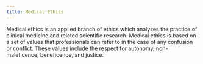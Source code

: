 ```yaml
---
title: Medical Ethics
---
```

Medical ethics is an applied branch of ethics which analyzes the practice of clinical medicine and related scientific research. Medical ethics is based on a set of values that professionals can refer to in the case of any confusion or conflict. These values include the respect for autonomy, non-maleficence, beneficence, and justice.